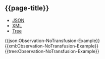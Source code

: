 ## {{page-title}}

<div class="nhsd-!t-margin-bottom-6">
  <ul class="nav nav-tabs" role="tablist">
        <li role="presentation" class="active">
            <a href="#JSON-O-NTf-E" role="tab" data-toggle="tab">JSON</a>
        </li>
         <li role="presentation">
            <a href="#XML-O-NTf-E" role="tab" data-toggle="tab">XML</a>
        </li>
        <li role="presentation">
            <a href="#Tree-O-NTf-E" role="tab" data-toggle="tab">Tree</a>
        </li>
  </ul>
    
  <div class="tab-content snippet">
    <div id="JSON-O-NTf-E" role="tabpanel" class="tab-pane active">
{{json:Observation-NoTransfusion-Example}}
    </div>
    <div id="XML-O-NTf-E" role="tabpanel" class="tab-pane">
{{xml:Observation-NoTransfusion-Example}}
    </div>
    <div id="Tree-O-NTf-E" role="tabpanel" class="tab-pane">
{{tree:Observation-NoTransfusion-Example}}
    </div>
  </div>
</div>
